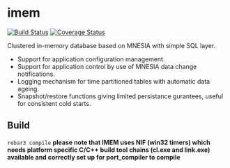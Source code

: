 # imem 

[![Build Status](https://travis-ci.org/K2InformaticsGmbH/imem.svg?branch=master)](https://travis-ci.org/K2InformaticsGmbH/imem) [![Coverage Status](https://coveralls.io/repos/github/K2InformaticsGmbH/imem/badge.svg?branch=master)](https://coveralls.io/github/K2InformaticsGmbH/imem?branch=master)

Clustered in-memory database based on MNESIA with simple SQL layer.

* Support for application configuration management.
* Support for application control by use of MNESIA data change notifications.
* Logging mechanism for time partitioned tables with automatic data ageing.
* Snapshot/restore functions giving limited persistance gurantees, useful for consistent cold starts.

[travis]: https://travis-ci.org/K2InformaticsGmbH/imem
[travis badge]: https://img.shields.io/travis/K2InformaticsGmbH/imem/master.svg?style=flat-square
[coveralls]: https://coveralls.io/github/K2InformaticsGmbH/imem
[coveralls badge]: https://img.shields.io/coveralls/K2InformaticsGmbH/imem/master.svg?style=flat-square
[erlang version badge]: https://img.shields.io/badge/erlang-20.0%20to%2020.1-blue.svg?style=flat-square

## Build
`rebar3 compile`
**please note that IMEM uses NIF (win32 timers) which needs platform specific C/C++ build tool chains (cl.exe and link.exe) available and correctly set up for port_compiler to compile**
